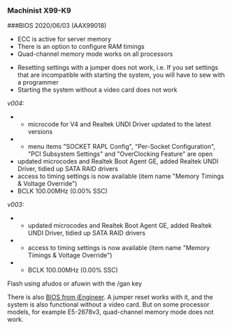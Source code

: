 ### Machinist X99-K9
###BIOS 2020/06/03 (AAX99018)

+ ECC is active for server memory
+ There is an option to configure RAM timings
+ Quad-channel memory mode works on all processors
- Resetting settings with a jumper does not work, i.e. If you set settings that are incompatible with starting the system, you will have to sew with a programmer
- Starting the system without a video card does not work

*v004:*
* + microcode for V4 and Realtek UNDI Driver updated to the latest versions
* + menu items "SOCKET RAPL Config", "Per-Socket Configuration", "PCI Subsystem Settings" and "OverClocking Feature" are open
* updated microcodes and Realtek Boot Agent GE, added Realtek UNDI Driver, tidied up SATA RAID drivers
* access to timing settings is now available (item name "Memory Timings & Voltage Override")
* BCLK 100.00MHz (0.00% SSC)

*v003:*
* + updated microcodes and Realtek Boot Agent GE, added Realtek UNDI Driver, tidied up SATA RAID drivers
* + access to timing settings is now available (item name "Memory Timings & Voltage Override")
* + BCLK 100.00MHz (0.00% SSC)

Flash using afudos or afuwin with the /gan key

There is also [BIOS from iEngineer](https://github.com/BIOS-iEngineer/MACHINIST-X99ZV102/releases/latest). A jumper reset works with it, and the system is also functional without a video card. But on some processor models, for example E5-2678v3, quad-channel memory mode does not work.